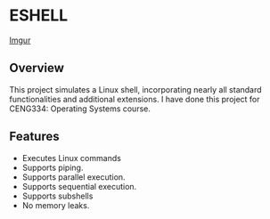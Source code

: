 # ESHELL

[Imgur](https://imgur.com/UwPdmpw.jpg)
## Overview
This project simulates a Linux shell, incorporating nearly all standard functionalities and additional extensions. I have done this project for CENG334: Operating Systems course.

## Features
- Executes Linux commands
- Supports piping.
- Supports parallel execution.
- Supports sequential execution.
- Supports subshells
- No memory leaks.
